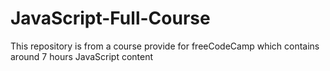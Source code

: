 # JavaScript-Full-Course
This repository is from a course provide for freeCodeCamp which contains around 7 hours JavaScript content
